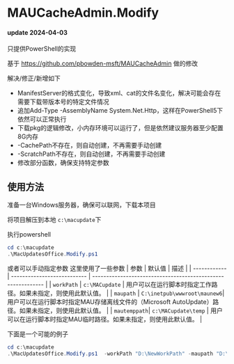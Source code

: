 # MAUCacheAdmin.Modify

#### update 2024-04-03
只提供PowerShell的实现

基于 https://github.com/pbowden-msft/MAUCacheAdmin 做的修改


解决/修正/新增如下 
- ManifestServer的格式变化，导致xml、cat的文件名变化，解决可能会存在需要下载带版本号的特定文件情况
- 追加Add-Type -AssemblyName System.Net.Http，这样在PowerShell5下依然可以正常执行
- 下载pkg的逻辑修改，小内存环境可以运行了，但是依然建议服务器至少配置8G内存
- -CachePath不存在，则自动创建，不再需要手动创建
- -ScratchPath不存在，则自动创建，不再需要手动创建
- 修改部分函数，确保支持特定参数

## 使用方法
准备一台Windows服务器，确保可以联网，下载本项目

将项目解压到本地 `c:\macupdate`下

执行powershell
```powershell
cd c:\macupdate
.\MacUpdatesOffice.Modify.ps1
```
或者可以手动指定参数
这里使用了一些参数
| 参数         | 默认值                      | 描述                                                         |
| ------------ | --------------------------- | ------------------------------------------------------------ |
| `workPath`   | `c:\MACupdate`              | 用户可以在运行脚本时指定工作路径。如果未指定，则使用此默认值。 |
| `maupath`    | `C:\inetpub\wwwroot\maunew6`| 用户可以在运行脚本时指定MAU存储离线文件的（Microsoft AutoUpdate）路径。如果未指定，则使用此默认值。 |
| `mautemppath`| `c:\MACupdate\temp`         | 用户可以在运行脚本时指定MAU临时路径。如果未指定，则使用此默认值。 |

下面是一个可能的例子
```powershell
cd c:\macupdate
.\MacUpdatesOffice.Modify.ps1  -workPath "D:\NewWorkPath" -maupath "D:\NewMauPath" -mautemppath "D:\NewTempPath"


